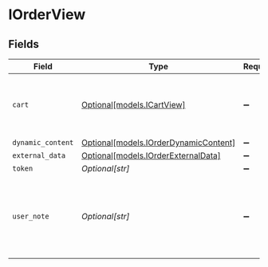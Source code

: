 # IOrderView


## Fields

| Field                                                                         | Type                                                                          | Required                                                                      | Description                                                                   |
| ----------------------------------------------------------------------------- | ----------------------------------------------------------------------------- | ----------------------------------------------------------------------------- | ----------------------------------------------------------------------------- |
| `cart`                                                                        | [Optional[models.ICartView]](../models/icartview.md)                          | :heavy_minus_sign:                                                            | This is the cart object returned in a successful response.                    |
| `dynamic_content`                                                             | [Optional[models.IOrderDynamicContent]](../models/iorderdynamiccontent.md)    | :heavy_minus_sign:                                                            | N/A                                                                           |
| `external_data`                                                               | [Optional[models.IOrderExternalData]](../models/iorderexternaldata.md)        | :heavy_minus_sign:                                                            | N/A                                                                           |
| `token`                                                                       | *Optional[str]*                                                               | :heavy_minus_sign:                                                            | N/A                                                                           |
| `user_note`                                                                   | *Optional[str]*                                                               | :heavy_minus_sign:                                                            | Used by shoppers to make extra requests or provide details for gift messages. |
